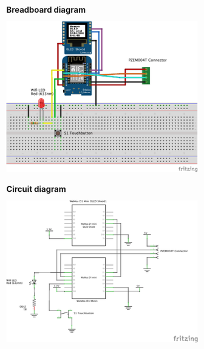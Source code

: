 ## Breadboard diagram

![](./img/ESP8266-PZEM004T_Steckplatine.png)

## Circuit diagram

![](./img/ESP8266-PZEM004T_Schaltplan.png)
